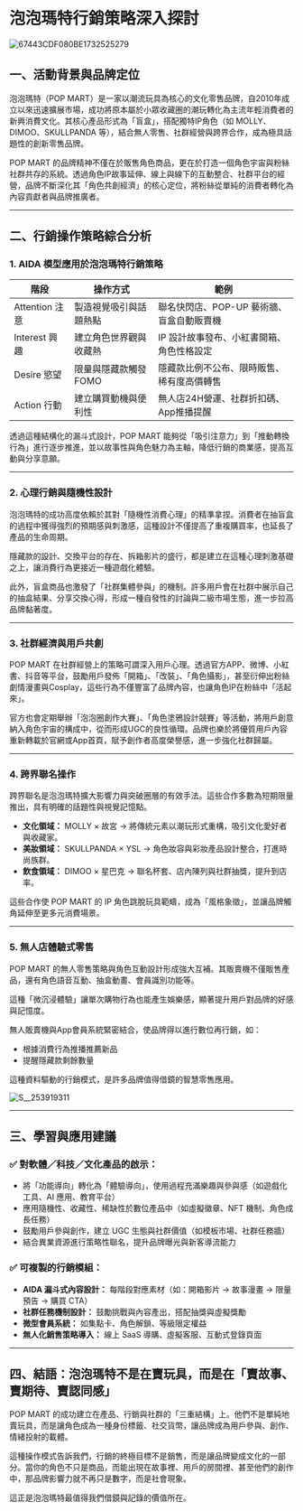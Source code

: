 # 泡泡瑪特行銷策略深入探討


![67443CDF080BE1732525279](https://github.com/user-attachments/assets/1bd15698-079a-4b11-a9c4-d9a72bd298fb)


## 一、活動背景與品牌定位

泡泡瑪特（POP MART）是一家以潮流玩具為核心的文化零售品牌，自2010年成立以來迅速擴展市場，成功將原本屬於小眾收藏圈的潮玩轉化為主流年輕消費者的新興消費文化。其核心產品形式為「盲盒」，搭配獨特IP角色（如 MOLLY、DIMOO、SKULLPANDA 等），結合無人零售、社群經營與跨界合作，成為極具話題性的創新零售品牌。

POP MART 的品牌精神不僅在於販售角色商品，更在於打造一個角色宇宙與粉絲社群共存的系統。透過角色IP故事延伸、線上與線下的互動整合、社群平台的經營，品牌不斷深化其「角色共創經濟」的核心定位，將粉絲從單純的消費者轉化為內容貢獻者與品牌推廣者。

---

## 二、行銷操作策略綜合分析

### 1. AIDA 模型應用於泡泡瑪特行銷策略

| 階段       | 操作方式                     | 範例                                                             |
|------------|------------------------------|------------------------------------------------------------------|
| Attention 注意 | 製造視覺吸引與話題熱點         | 聯名快閃店、POP-UP 藝術牆、盲盒自動販賣機                          |
| Interest 興趣 | 建立角色世界觀與收藏熱         | IP 設計故事發布、小紅書開箱、角色性格設定                         |
| Desire 慾望   | 限量與隱藏款觸發 FOMO         | 隱藏款比例不公布、限時販售、稀有度高價轉售                        |
| Action 行動   | 建立購買動機與便利性           | 無人店24H營運、社群折扣碼、App推播提醒                            |

透過這種結構化的漏斗式設計，POP MART 能夠從「吸引注意力」到「推動轉換行為」進行逐步推進，並以故事性與角色魅力為主軸，降低行銷的商業感，提高互動與分享意願。

---

### 2. 心理行銷與隨機性設計

泡泡瑪特的成功高度依賴於其對「隨機性消費心理」的精準拿捏。消費者在抽盲盒的過程中獲得強烈的預期感與刺激感，這種設計不僅提高了重複購買率，也延長了產品的生命周期。

隱藏款的設計、交換平台的存在、拆箱影片的盛行，都是建立在這種心理刺激基礎之上，讓消費行為更接近一種遊戲化體驗。

此外，盲盒商品也激發了「社群集體參與」的機制。許多用戶會在社群中展示自己的抽盒結果、分享交換心得，形成一種自發性的討論與二級市場生態，進一步拉高品牌黏著度。

---

### 3. 社群經濟與用戶共創

POP MART 在社群經營上的策略可謂深入用戶心理。透過官方APP、微博、小紅書、抖音等平台，鼓勵用戶發佈「開箱」、「改裝」、「角色攝影」，甚至衍伸出粉絲劇情漫畫與Cosplay，這些行為不僅豐富了品牌內容，也讓角色IP在粉絲中「活起來」。

官方也會定期舉辦「泡泡圈創作大賽」、「角色塗鴉設計競賽」等活動，將用戶創意納入角色宇宙的構成中，從而形成UGC的良性循環。品牌也樂於將優質用戶內容重新轉載於官網或App首頁，賦予創作者高度榮譽感，進一步強化社群歸屬。

---

### 4. 跨界聯名操作

跨界聯名是泡泡瑪特擴大影響力與突破圈層的有效手法。這些合作多數為短期限量推出，具有明確的話題性與視覺記憶點。

- **文化領域：** MOLLY × 故宮 → 將傳統元素以潮玩形式重構，吸引文化愛好者與收藏家。
- **美妝領域：** SKULLPANDA × YSL → 角色妝容與彩妝產品設計整合，打進時尚族群。
- **飲食領域：** DIMOO × 星巴克 → 聯名杯套、店內陳列與社群抽獎，提升到店率。

這些合作使 POP MART 的 IP 角色跳脫玩具範疇，成為「風格象徵」，並讓品牌觸角延伸至更多元消費場景。

---

### 5. 無人店體驗式零售

POP MART 的無人零售策略與角色互動設計形成強大互補。其販賣機不僅販售產品，還有角色語音互動、抽盒動畫、會員識別功能等。

這種「微沉浸體驗」讓單次購物行為也能產生娛樂感，顯著提升用戶對品牌的好感與記憶度。

無人販賣機與App會員系統緊密結合，使品牌得以進行數位再行銷，如：

- 根據消費行為推播推薦新品
- 提醒隱藏款剩餘數量

這種資料驅動的行銷模式，是許多品牌值得借鏡的智慧零售應用。

![S__253919311](https://github.com/user-attachments/assets/fca648a1-fd4b-4feb-a39b-0738fea3a2ab)


---

## 三、學習與應用建議

### ✅ 對軟體／科技／文化產品的啟示：

- 將「功能導向」轉化為「體驗導向」，使用過程充滿樂趣與參與感（如遊戲化工具、AI 應用、教育平台）
- 應用隨機性、收藏性、稀缺性於數位產品中（如虛擬徽章、NFT 機制、角色成長任務）
- 鼓勵用戶參與創作，建立 UGC 生態與社群價值（如模板市場、社群任務牆）
- 結合異業資源進行策略性聯名，提升品牌曝光與新客導流能力

### ✅ 可複製的行銷模組：

- **AIDA 漏斗式內容設計：** 每階段對應素材（如：開箱影片 → 故事漫畫 → 限量預告 → 購買 CTA）
- **社群任務機制設計：** 鼓勵挑戰與內容產出，搭配抽獎與虛擬獎勵
- **微型會員系統：** 如集點卡、角色解鎖、等級限定權益
- **無人化銷售策略導入：** 線上 SaaS 導購、虛擬客服、互動式登錄頁面

---

## 四、結語：泡泡瑪特不是在賣玩具，而是在「賣故事、賣期待、賣認同感」

POP MART 的成功建立在產品、行銷與社群的「三重結構」上。他們不是單純地賣玩具，而是讓角色成為一種身份標籤、社交貨幣，讓品牌成為用戶參與、創作、情緒投射的載體。

這種操作模式告訴我們，行銷的終極目標不是銷售，而是讓品牌變成文化的一部分。當你的角色不只是商品，而能出現在故事裡、用戶的房間裡、甚至他們的創作中，那品牌影響力就不再只是數字，而是社會現象。

這正是泡泡瑪特最值得我們借鏡與記錄的價值所在。


